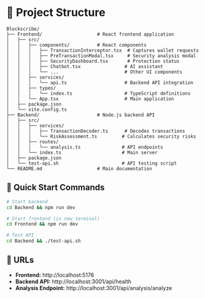 # 📁 Project Structure

```
Blockscribe/
├── Frontend/                    # React frontend application
│   ├── src/
│   │   ├── components/          # React components
│   │   │   ├── TransactionInterceptor.tsx  # Captures wallet requests
│   │   │   ├── PreTransactionModal.tsx     # Security analysis modal
│   │   │   ├── SecurityDashboard.tsx       # Protection status
│   │   │   ├── Chatbot.tsx                # AI assistant
│   │   │   └── ...                        # Other UI components
│   │   ├── services/
│   │   │   └── api.ts                     # Backend API integration
│   │   ├── types/
│   │   │   └── index.ts                   # TypeScript definitions
│   │   └── App.tsx                        # Main application
│   ├── package.json
│   └── vite.config.ts
├── Backend/                     # Node.js backend API
│   ├── src/
│   │   ├── services/
│   │   │   ├── TransactionDecoder.ts      # Decodes transactions
│   │   │   └── RiskAssessment.ts         # Calculates security risks
│   │   ├── routes/
│   │   │   └── analysis.ts               # API endpoints
│   │   └── index.ts                      # Main server
│   ├── package.json
│   └── test-api.sh                       # API testing script
└── README.md                    # Main documentation
```

## 🚀 **Quick Start Commands**

```bash
# Start backend
cd Backend && npm run dev

# Start frontend (in new terminal)
cd Frontend && npm run dev

# Test API
cd Backend && ./test-api.sh
```

## 🔗 **URLs**

- **Frontend:** http://localhost:5176
- **Backend API:** http://localhost:3001/api/health
- **Analysis Endpoint:** http://localhost:3001/api/analysis/analyze
